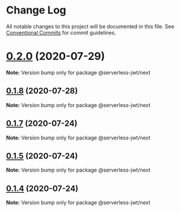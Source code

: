 # Change Log

All notable changes to this project will be documented in this file.
See [Conventional Commits](https://conventionalcommits.org) for commit guidelines.

# [0.2.0](https://github.com/sandrinodimattia/serverless-jwt/compare/v0.1.8...v0.2.0) (2020-07-29)

**Note:** Version bump only for package @serverless-jwt/next

## [0.1.8](https://github.com/sandrinodimattia/serverless-jwt/compare/v0.1.7...v0.1.8) (2020-07-28)

**Note:** Version bump only for package @serverless-jwt/next

## [0.1.7](https://github.com/sandrinodimattia/serverless-jwt/compare/v0.1.6...v0.1.7) (2020-07-24)

**Note:** Version bump only for package @serverless-jwt/next

## [0.1.5](https://github.com/sandrinodimattia/serverless-jwt/compare/v0.1.4...v0.1.5) (2020-07-24)

**Note:** Version bump only for package @serverless-jwt/next

## [0.1.4](https://github.com/sandrinodimattia/serverless-jwt/compare/v0.1.3...v0.1.4) (2020-07-24)

**Note:** Version bump only for package @serverless-jwt/next
